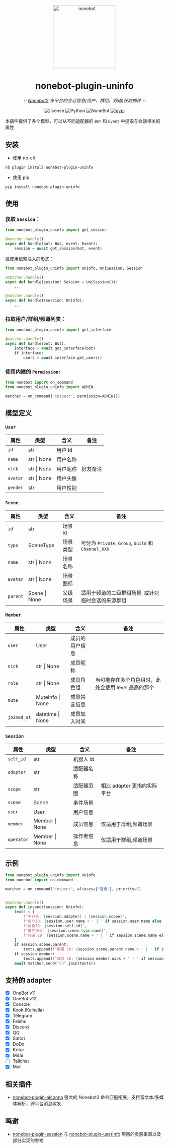 <div align="center">

  <a href="https://nonebot.dev/">
    <img src="https://nonebot.dev/logo.png" width="200" height="200" alt="nonebot">
  </a>

# nonebot-plugin-uninfo

_✨ [Nonebot2](https://github.com/nonebot/nonebot2) 多平台的会话信息(用户、群组、频道)获取插件 ✨_

<p align="center">
  <img src="https://img.shields.io/github/license/RF-Tar-Railt/nonebot-plugin-uninfo" alt="license">
  <img src="https://img.shields.io/badge/python-3.9+-blue.svg" alt="Python">
  <img src="https://img.shields.io/badge/nonebot-2.3.0+-red.svg" alt="NoneBot">
  <a href="https://pypi.org/project/nonebot-plugin-uninfo">
    <img src="https://badgen.net/pypi/v/nonebot-plugin-uninfo" alt="pypi">
  </a>
</p>

</div>

本插件提供了多个模型，可以从不同适配器的 `Bot` 和 `Event` 中提取与会话相关的属性

## 安装

- 使用 nb-cli

```
nb plugin install nonebot-plugin-uninfo
```

- 使用 pip

```
pip install nonebot-plugin-uninfo
```

## 使用

### 获取 `Session`：

```python
from nonebot_plugin_uninfo import get_session

@matcher.handle()
async def handle(bot: Bot, event: Event):
    session = await get_session(bot, event)
```

或使用依赖注入的形式：

```python
from nonebot_plugin_uninfo import Uninfo, UniSession, Session

@matcher.handle()
async def handle(session: Session = UniSession()):
    ...

@matcher.handle()
async def handle1(session: Uninfo):
    ...
```

### 拉取用户/群组/频道列表：

```python
from nonebot_plugin_uninfo import get_interface

@matcher.handle()
async def handle(bot: Bot):
    interface = await get_interface(bot)
    if interface:
        users = await interface.get_users()
```

### 使用内建的 `Permission`:

```python
from nonebot import on_command
from nonebot_plugin_uninfo import ADMIN

matcher = on_command("inspect", permission=ADMIN())
```

## 模型定义

### `User`

| 属性       | 类型          | 含义    | 备注   |
|----------|-------------|-------|------|
| `id`     | str         | 用户 id |      |
| `name`   | str \| None | 用户名称  |      |
| `nick`   | str \| None | 用户昵称  | 好友备注 |
| `avatar` | str \| None | 用户头像  |      |
| `gender` | str         | 用户性别  |      |

### `Scene`

| 属性       | 类型            | 含义    | 备注                                              |
|----------|---------------|-------|-------------------------------------------------|
| `id`     | str           | 场景 id |                                                 |
| `type`   | SceneType     | 场景类型  | 可分为 `Private`, `Group`, `Guild` 和 `Channel_XXX` |
| `name`   | str \| None   | 场景名称  |                                                 |
| `avatar` | str \| None   | 场景图标  |                                                 |
| `parent` | Scene \| None | 父级场景  | 适用于频道的二级群组场景, 或针对临时会话的来源群组                      |

### `Member`

| 属性          | 类型               | 含义      | 备注                            |
|-------------|------------------|---------|-------------------------------|
| `user`      | User             | 成员的用户信息 |                               |
| `nick`      | str \| None      | 成员昵称    |                               |
| `role`      | str \| None      | 成员角色组   | 当可能存在多个角色组时，此处会使用 level 最高的那个 |
| `mute`      | MuteInfo \| None | 成员禁言信息  |                               |
| `joined_at` | datetime \| None | 成员加入时间  |                               |

### `Session`

| 属性         | 类型             | 含义     | 备注                 |
|------------|----------------|--------|--------------------|
| `self_id`  | str            | 机器人 id |                    |
| `adapter`  | str            | 适配器名称  |                    |
| `scope`    | str            | 适配器范围  | 相比 adapter 更指向实际平台 |
| `scene`    | Scene          | 事件场景   |                    |
| `user`     | User           | 用户信息   |                    |
| `member`   | Member \| None | 成员信息   | 仅适用于群组,频道场景        |
| `operator` | Member \| None | 操作者信息  | 仅适用于群组,频道场景        |

## 示例

```python
from nonebot_plugin_uninfo import Uninfo
from nonebot import on_command

matcher = on_command("inspect", aliases={"查看"}, priority=1)


@matcher.handle()
async def inspect(session: Uninfo):
    texts = [
        f"平台名: {session.adapter} | {session.scope}",
        f"用户ID: {session.user.name + ' | ' if session.user.name else ''}{session.user.id}",
        f"自身ID: {session.self_id}",
        f"事件场景: {session.scene.type.name}",
        f"频道 ID: {session.scene.name + ' | ' if session.scene.name else ''}{session.scene.id}"
    ]
    if session.scene.parent:
        texts.append(f"群组 ID: {session.scene.parent.name + ' | ' if session.scene.parent.name else ''}{session.scene.parent.id}")
    if session.member:
        texts.append(f"成员 ID: {session.member.nick + ' | ' if session.member.nick else ''}{session.member.id}")
    await matcher.send("\n".join(texts))
```

## 支持的 adapter

- [x] OneBot v11
- [x] OneBot v12
- [x] Console
- [x] Kook (Kaiheila)
- [x] Telegram
- [x] Feishu
- [x] Discord
- [x] QQ
- [x] Satori
- [x] DoDo
- [x] Kritor
- [x] Mirai
- [ ] Tailchat
- [x] Mail

## 相关插件

- [nonebot-plugin-alconna](https://github.com/nonebot/plugin-alconna) 强大的 Nonebot2 命令匹配拓展，支持富文本/多媒体解析，跨平台消息收发
## 鸣谢

- [nonebot-plugin-session](https://github.com/noneplugin/nonebot-plugin-session) 与 [nonebot-plugin-userinfo](https://github.com/noneplugin/nonebot-plugin-userinfo) 项目的灵感来源以及部分实现的参考